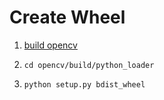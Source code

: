 # Create Wheel

1. [build opencv](https://qengineering.eu/install-opencv-on-jetson-nano.html)

2. ```cd opencv/build/python_loader```

3. ```python setup.py bdist_wheel```
